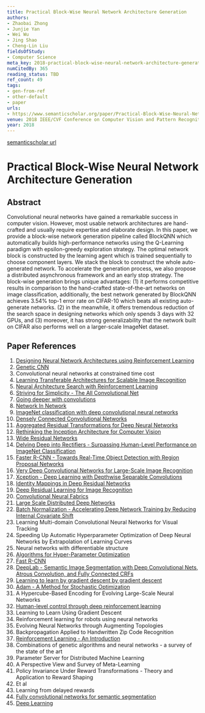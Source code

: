 ```yaml
---
title: Practical Block-Wise Neural Network Architecture Generation
authors:
- Zhaobai Zhong
- Junjie Yan
- Wei Wu
- Jing Shao
- Cheng-Lin Liu
fieldsOfStudy:
- Computer Science
meta_key: 2018-practical-block-wise-neural-network-architecture-generation
numCitedBy: 365
reading_status: TBD
ref_count: 49
tags:
- gen-from-ref
- other-default
- paper
urls:
- https://www.semanticscholar.org/paper/Practical-Block-Wise-Neural-Network-Architecture-Zhong-Yan/8a1ce657dd41a4f49990a4769000dc8049b83404?sort=total-citations
venue: 2018 IEEE/CVF Conference on Computer Vision and Pattern Recognition
year: 2018
---
```


[semanticscholar url](https://www.semanticscholar.org/paper/Practical-Block-Wise-Neural-Network-Architecture-Zhong-Yan/8a1ce657dd41a4f49990a4769000dc8049b83404?sort=total-citations)

# Practical Block-Wise Neural Network Architecture Generation

## Abstract

Convolutional neural networks have gained a remarkable success in computer vision. However, most usable network architectures are hand-crafted and usually require expertise and elaborate design. In this paper, we provide a block-wise network generation pipeline called BlockQNN which automatically builds high-performance networks using the Q-Learning paradigm with epsilon-greedy exploration strategy. The optimal network block is constructed by the learning agent which is trained sequentially to choose component layers. We stack the block to construct the whole auto-generated network. To accelerate the generation process, we also propose a distributed asynchronous framework and an early stop strategy. The block-wise generation brings unique advantages: (1) it performs competitive results in comparison to the hand-crafted state-of-the-art networks on image classification, additionally, the best network generated by BlockQNN achieves 3.54% top-1 error rate on CIFAR-10 which beats all existing auto-generate networks. (2) in the meanwhile, it offers tremendous reduction of the search space in designing networks which only spends 3 days with 32 GPUs, and (3) moreover, it has strong generalizability that the network built on CIFAR also performs well on a larger-scale ImageNet dataset.

## Paper References

1. [Designing Neural Network Architectures using Reinforcement Learning](2017-designing-neural-network-architectures-using-reinforcement-learning.md)
2. [Genetic CNN](2017-genetic-cnn.md)
3. Convolutional neural networks at constrained time cost
4. [Learning Transferable Architectures for Scalable Image Recognition](2018-learning-transferable-architectures-for-scalable-image-recognition.md)
5. [Neural Architecture Search with Reinforcement Learning](2017-neural-architecture-search-with-reinforcement-learning.md)
6. [Striving for Simplicity - The All Convolutional Net](2015-striving-for-simplicity-the-all-convolutional-net.md)
7. [Going deeper with convolutions](2015-going-deeper-with-convolutions.md)
8. [Network In Network](2014-network-in-network.md)
9. [ImageNet classification with deep convolutional neural networks](2012-imagenet-classification-with-deep-convolutional-neural-networks.md)
10. [Densely Connected Convolutional Networks](2017-densely-connected-convolutional-networks.md)
11. [Aggregated Residual Transformations for Deep Neural Networks](2017-aggregated-residual-transformations-for-deep-neural-networks.md)
12. [Rethinking the Inception Architecture for Computer Vision](2016-rethinking-the-inception-architecture-for-computer-vision.md)
13. [Wide Residual Networks](2016-wide-residual-networks.md)
14. [Delving Deep into Rectifiers - Surpassing Human-Level Performance on ImageNet Classification](2015-delving-deep-into-rectifiers-surpassing-human-level-performance-on-imagenet-classification.md)
15. [Faster R-CNN - Towards Real-Time Object Detection with Region Proposal Networks](2015-faster-r-cnn-towards-real-time-object-detection-with-region-proposal-networks.md)
16. [Very Deep Convolutional Networks for Large-Scale Image Recognition](2015-very-deep-convolutional-networks-for-large-scale-image-recognition.md)
17. [Xception - Deep Learning with Depthwise Separable Convolutions](2017-xception-deep-learning-with-depthwise-separable-convolutions.md)
18. [Identity Mappings in Deep Residual Networks](2016-identity-mappings-in-deep-residual-networks.md)
19. [Deep Residual Learning for Image Recognition](2016-deep-residual-learning-for-image-recognition.md)
20. [Convolutional Neural Fabrics](2016-convolutional-neural-fabrics.md)
21. [Large Scale Distributed Deep Networks](2012-large-scale-distributed-deep-networks.md)
22. [Batch Normalization - Accelerating Deep Network Training by Reducing Internal Covariate Shift](2015-batch-normalization-accelerating-deep-network-training-by-reducing-internal-covariate-shift.md)
23. Learning Multi-domain Convolutional Neural Networks for Visual Tracking
24. Speeding Up Automatic Hyperparameter Optimization of Deep Neural Networks by Extrapolation of Learning Curves
25. Neural networks with differentiable structure
26. [Algorithms for Hyper-Parameter Optimization](2011-algorithms-for-hyper-parameter-optimization.md)
27. [Fast R-CNN](2015-fast-r-cnn.md)
28. [DeepLab - Semantic Image Segmentation with Deep Convolutional Nets, Atrous Convolution, and Fully Connected CRFs](2018-deeplab-semantic-image-segmentation-with-deep-convolutional-nets-atrous-convolution-and-fully-connected-crfs.md)
29. [Learning to learn by gradient descent by gradient descent](2016-learning-to-learn-by-gradient-descent-by-gradient-descent.md)
30. [Adam - A Method for Stochastic Optimization](2015-adam-a-method-for-stochastic-optimization.md)
31. A Hypercube-Based Encoding for Evolving Large-Scale Neural Networks
32. [Human-level control through deep reinforcement learning](2015-human-level-control-through-deep-reinforcement-learning.md)
33. Learning to Learn Using Gradient Descent
34. Reinforcement learning for robots using neural networks
35. Evolving Neural Networks through Augmenting Topologies
36. Backpropagation Applied to Handwritten Zip Code Recognition
37. [Reinforcement Learning - An Introduction](2005-reinforcement-learning-an-introduction.md)
38. Combinations of genetic algorithms and neural networks - a survey of the state of the art
39. Parameter Server for Distributed Machine Learning
40. A Perspective View and Survey of Meta-Learning
41. Policy Invariance Under Reward Transformations - Theory and Application to Reward Shaping
42. Et al
43. Learning from delayed rewards
44. [Fully convolutional networks for semantic segmentation](2015-fully-convolutional-networks-for-semantic-segmentation.md)
45. [Deep Learning](2016-deep-learning.md)
